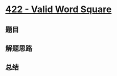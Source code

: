 # [422 - Valid Word Square](https://leetcode.com/problems/valid-word-square/)

## 题目


## 解题思路


## 总结


